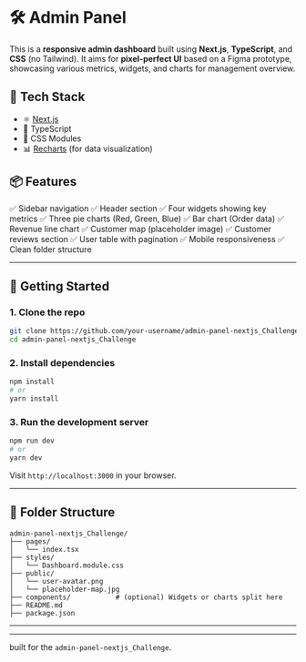 # 🛠️ Admin Panel

This is a **responsive admin dashboard** built using **Next.js**, **TypeScript**, and **CSS** (no Tailwind). It aims for **pixel-perfect UI** based on a Figma prototype, showcasing various metrics, widgets, and charts for management overview.

## 🔧 Tech Stack

* ⚛️ [Next.js](https://nextjs.org/)
* 📘 TypeScript
* 🎨 CSS Modules
* 📊 [Recharts](https://recharts.org/en-US) (for data visualization)

## 📦 Features

✅ Sidebar navigation
✅ Header section
✅ Four widgets showing key metrics
✅ Three pie charts (Red, Green, Blue)
✅ Bar chart (Order data)
✅ Revenue line chart
✅ Customer map (placeholder image)
✅ Customer reviews section
✅ User table with pagination
✅ Mobile responsiveness
✅ Clean folder structure

---

## 🚀 Getting Started

### 1. Clone the repo

```bash
git clone https://github.com/your-username/admin-panel-nextjs_Challenge.git
cd admin-panel-nextjs_Challenge
```

### 2. Install dependencies

```bash
npm install
# or
yarn install
```

### 3. Run the development server

```bash
npm run dev
# or
yarn dev
```

Visit `http://localhost:3000` in your browser.

---

## 📂 Folder Structure

```
admin-panel-nextjs_Challenge/
├── pages/
│   └── index.tsx
├── styles/
│   └── Dashboard.module.css
├── public/
│   └── user-avatar.png
│   └── placeholder-map.jpg
├── components/           # (optional) Widgets or charts split here
├── README.md
├── package.json
```

---


---


 built for the `admin-panel-nextjs_Challenge`.
